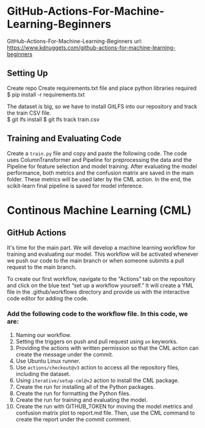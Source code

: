 # GitHub-Actions-For-Machine-Learning-Beginners
GitHub-Actions-For-Machine-Learning-Beginners
url: https://www.kdnuggets.com/github-actions-for-machine-learning-beginners


## Setting Up
Create repo 
Create requirements.txt file and place python libraries required
$ pip install -r requirements.txt


The dataset is big, so we have to install GitLFS into our repository and track the train CSV file.  
$ git lfs install
$ git lfs track train.csv

## Training and Evaluating Code
 Create a `train.py` file and copy and paste the following code.
The code uses ColumnTransformer and Pipeline for preprocessing the data and the Pipeline for feature selection and model training. 
After evaluating the model performance, both metrics and the confusion matrix are saved in the main folder. These metrics will be used later by the CML action.
In the end, the scikit-learn final pipeline is saved for model inference. 

# Continous Machine Learning (CML)
## GitHub Actions
 It's time for the main part. We will develop a machine learning workflow for training and evaluating our model. This workflow will be activated whenever we push our code to the main branch or when someone submits a pull request to the main branch.

To create our first workflow, navigate to the “Actions” tab on the repository and click on the blue text “set up a workflow yourself.” It will create a YML file in the .github/workflows directory and provide us with the interactive code editor for adding the code. 

### Add the following code to the workflow file. In this code, we are:
1. Naming our workflow.
2. Setting the triggers on push and pull request using `on` keyworks. 
3. Providing the actions with written permission so that the CML action can create the message under the commit.
4. Use Ubuntu Linux runner.
5. Use `actions/checkout@v3` action to access all the repository files, including the dataset. 
6. Using `iterative/setup-cml@v2` action to install the CML package. 
7. Create the run for installing all of the Python packages.
8. Create the run for formatting the Python files.
9. Create the run for training and evaluating the model.
10. Create the run with GITHUB_TOKEN for moving the model metrics and confusion matrix plot to report.md file. Then, use the CML command to create the report under the commit comment. 